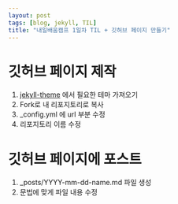 ```yaml
---
layout: post
tags: [blog, jekyll, TIL]
title: "내일배움캠프 1일차 TIL + 깃허브 페이지 만들기"
---
```


# 깃허브 페이지 제작
1. [jekyll-theme](https://github.com/topics/jekyll-theme) 에서 필요한 테마 가져오기
2. Fork로 내 리포지토리로 복사
3. _config.yml 에 url 부분 수정
4. 리포지토리 이름 수정

# 깃허브 페이지에 포스트
1. _posts/YYYY-mm-dd-name.md 파일 생성
2. 문법에 맞게 파일 내용 수정
